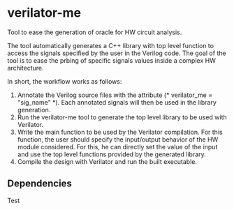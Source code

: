 # verilator-me

Tool to ease the generation of oracle for HW circuit analysis.

The tool automatically generates a C++ library with top level function to access the signals specified by the user in the Verilog code.
The goal of the tool is to ease the prbing of specific signals values inside a complex HW architecture. 

In short, the workflow works as follows:
1. Annotate the Verilog source files with the attribute (\* verilator\_me =
   "sig\_name" \*). Each annotated signals will then be used in the library
   generation.
1. Run the verilator-me tool to generate the top level library to be used with
   Verilator.
1. Write the main function to be used by the Verilator compilation. For this
   function, the user should specify the input/output behavior of the HW module
   considered. For this, he can directly set the value of the input and use the
   top level functions provided by the generated library.  
1. Compile the design with Verilator and run the built executable.


## Dependencies

Test 
